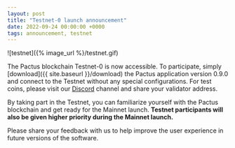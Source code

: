 ```yaml
---
layout: post
title: "Testnet-0 launch announcement"
date: 2022-09-24 00:00:00 +0000
tags: announcement, testnet
---
```


![testnet]({% image_url %}/testnet.gif)

The Pactus blockchain Testnet-0 is now accessible.
To participate, simply [download]({{ site.baseurl }}/download) the Pactus application version 0.9.0 and
connect to the Testnet without any special configurations.
For test coins, please visit our [Discord](https://discord.gg/H5vZkNnXCu) channel and share your validator address.

By taking part in the Testnet, you can familiarize yourself with the Pactus blockchain and
get ready for the Mainnet launch.
**Testnet participants will also be given higher priority during the Mainnet launch.**

Please share your feedback with us to help improve the user experience in future versions of the software.
